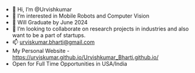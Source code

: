 - 👋 Hi, I’m @Urvishkumar
- 👀 I’m interested in Mobile Robots and Computer Vision
- 🌱 Will Graduate by June 2024
- 💞️ I’m looking to collaborate on research projects in industries and also want to be a part of startups. 
- 📫 urviskumar.bharti@gmail.com
- My Personal Website - https://urviskumar.github.io/Urvishkumar_Bharti.github.io/
- Open for Full Time Opportunities in USA/India

<!---
Urviskumar/Urviskumar is a ✨ special ✨ repository because its `README.md` (this file) appears on your GitHub profile.
You can click the Preview link to take a look at your changes.
--->
